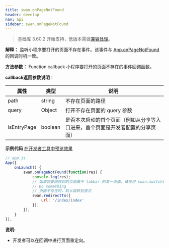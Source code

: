 ```yaml
---
title: swan.onPageNotFound
header: develop
nav: api
sidebar: swan.onPageNotFound
---
```



> 基础库 3.60.2 开始支持，低版本需做[兼容处理](https://smartprogram.baidu.com/docs/develop/swan/compatibility/)。

**解释：** 监听小程序要打开的页面不存在事件。该事件与 [App.onPageNotFound](/develop/framework/app_service_register/) 的回调时机一致。

**方法参数：** Function callback
小程序要打开的页面不存在的事件回调函数。

**callback返回参数说明**：

|属性|类型|说明|
|----|----|----|
|path|string|不存在页面的路径|
|query|Object|打开不存在页面的 query 参数|
|isEntryPage|boolean|是否本次启动的首个页面（例如从分享等入口进来，首个页面是开发者配置的分享页面）|

**示例代码**
<a href="swanide://fragment/3a13a179e4089fc5eb246675244a37551567703460426" title="在开发者工具中预览效果" target="_self">在开发者工具中预览效果</a>

```js
// app.js
App({
    onLaunch() {
        swan.onPageNotFound(function(res) {
            console.log(res);
            // 如果将要跳转到的页面属于 tabbar 的某一页面，请使用 swan.switchTab 进行跳转
            // Do something
            // 页面不存在时，默认跳转到首页
            swan.redirectTo({
                url: '/index/index'
            });
        });
    }
});

```

**说明:**
- 开发者可以在回调中进行页面重定向。
